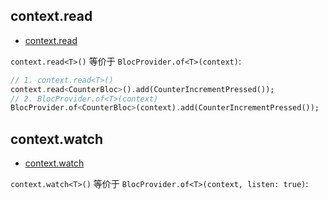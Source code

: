 ## context.read

- [context.read](https://bloclibrary.dev/#/flutterbloccoreconcepts?id=contextread)

`context.read<T>()` 等价于 `BlocProvider.of<T>(context)`:

```dart
// 1. context.read<T>()
context.read<CounterBloc>().add(CounterIncrementPressed());
// 2. BlocProvider.of<T>(context)
BlocProvider.of<CounterBloc>(context).add(CounterIncrementPressed());
```

## context.watch

- [context.watch](https://bloclibrary.dev/#/flutterbloccoreconcepts?id=contextwatch)

`context.watch<T>()` 等价于 `BlocProvider.of<T>(context, listen: true)`:
